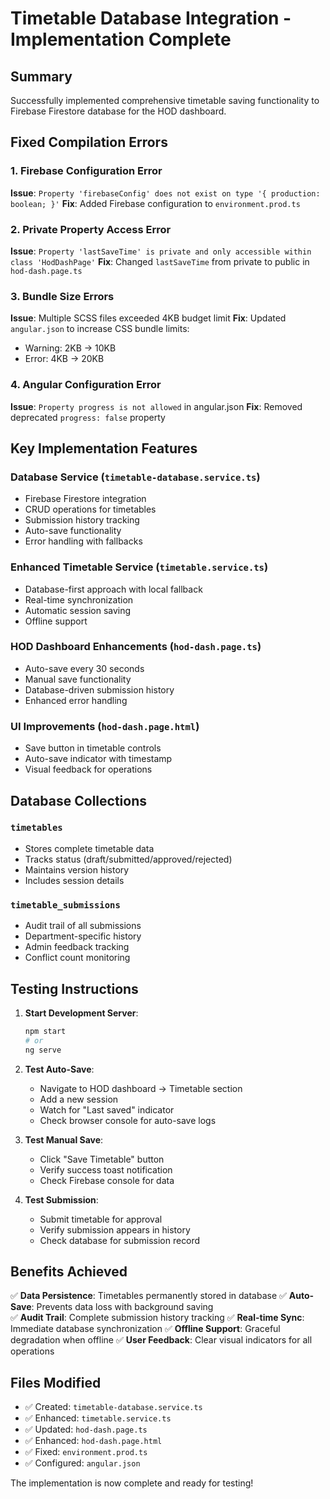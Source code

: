 # Timetable Database Integration - Implementation Complete

## Summary
Successfully implemented comprehensive timetable saving functionality to Firebase Firestore database for the HOD dashboard.

## Fixed Compilation Errors

### 1. Firebase Configuration Error
**Issue**: `Property 'firebaseConfig' does not exist on type '{ production: boolean; }'`
**Fix**: Added Firebase configuration to `environment.prod.ts`

### 2. Private Property Access Error  
**Issue**: `Property 'lastSaveTime' is private and only accessible within class 'HodDashPage'`
**Fix**: Changed `lastSaveTime` from private to public in `hod-dash.page.ts`

### 3. Bundle Size Errors
**Issue**: Multiple SCSS files exceeded 4KB budget limit
**Fix**: Updated `angular.json` to increase CSS bundle limits:
- Warning: 2KB → 10KB
- Error: 4KB → 20KB

### 4. Angular Configuration Error
**Issue**: `Property progress is not allowed` in angular.json
**Fix**: Removed deprecated `progress: false` property

## Key Implementation Features

### Database Service (`timetable-database.service.ts`)
- Firebase Firestore integration
- CRUD operations for timetables
- Submission history tracking
- Auto-save functionality
- Error handling with fallbacks

### Enhanced Timetable Service (`timetable.service.ts`) 
- Database-first approach with local fallback
- Real-time synchronization
- Automatic session saving
- Offline support

### HOD Dashboard Enhancements (`hod-dash.page.ts`)
- Auto-save every 30 seconds
- Manual save functionality
- Database-driven submission history
- Enhanced error handling

### UI Improvements (`hod-dash.page.html`)
- Save button in timetable controls
- Auto-save indicator with timestamp
- Visual feedback for operations

## Database Collections

### `timetables`
- Stores complete timetable data
- Tracks status (draft/submitted/approved/rejected)
- Maintains version history
- Includes session details

### `timetable_submissions` 
- Audit trail of all submissions
- Department-specific history
- Admin feedback tracking
- Conflict count monitoring

## Testing Instructions

1. **Start Development Server**:
   ```bash
   npm start
   # or 
   ng serve
   ```

2. **Test Auto-Save**:
   - Navigate to HOD dashboard → Timetable section
   - Add a new session
   - Watch for "Last saved" indicator
   - Check browser console for auto-save logs

3. **Test Manual Save**:
   - Click "Save Timetable" button
   - Verify success toast notification
   - Check Firebase console for data

4. **Test Submission**:
   - Submit timetable for approval
   - Verify submission appears in history
   - Check database for submission record

## Benefits Achieved

✅ **Data Persistence**: Timetables permanently stored in database
✅ **Auto-Save**: Prevents data loss with background saving  
✅ **Audit Trail**: Complete submission history tracking
✅ **Real-time Sync**: Immediate database synchronization
✅ **Offline Support**: Graceful degradation when offline
✅ **User Feedback**: Clear visual indicators for all operations

## Files Modified

- ✅ Created: `timetable-database.service.ts`
- ✅ Enhanced: `timetable.service.ts`  
- ✅ Updated: `hod-dash.page.ts`
- ✅ Enhanced: `hod-dash.page.html`
- ✅ Fixed: `environment.prod.ts`
- ✅ Configured: `angular.json`

The implementation is now complete and ready for testing!
